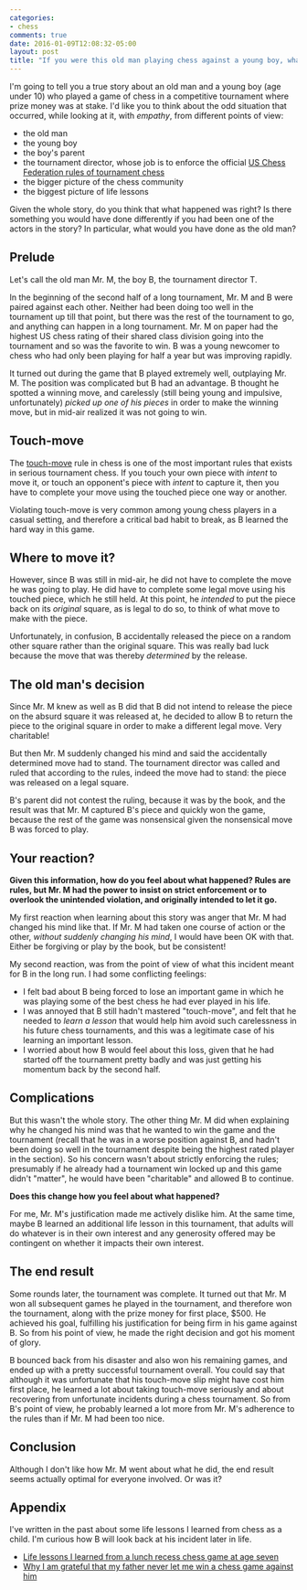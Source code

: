 ```yaml
---
categories:
- chess
comments: true
date: 2016-01-09T12:08:32-05:00
layout: post
title: "If you were this old man playing chess against a young boy, what would you have done?"
---
```

I'm going to tell you a true story about an old man and a young boy
(age under 10) who played a game of chess in a competitive tournament
where prize money was at stake. I'd like you to think about the odd
situation that occurred, while looking at it, with *empathy*, from
different points of view:

- the old man
- the young boy
- the boy's parent
- the tournament director, whose job is to enforce the official
[US Chess Federation rules of tournament chess](http://www.uschess.org/content/view/7864/221/)
- the bigger picture of the chess community
- the biggest picture of life lessons

Given the whole story, do you think that what happened was right?
Is there something you would have done differently if you had been one
of the actors in the story? In particular, what would you have done as
the old man?

<!--more-->

## Prelude

Let's call the old man Mr. M, the boy B, the tournament director T.

In the beginning of the second half of a long tournament, Mr. M and B
were paired against each other. Neither had been doing too well in the
tournament up till that point, but there was the rest of the
tournament to go, and anything can happen in a long tournament. Mr. M
on paper had the highest US chess rating of their shared class
division going into the tournament and so was the favorite to win. B
was a young newcomer to chess who had only been playing for half a
year but was improving rapidly.

It turned out during the game that B played extremely well, outplaying
Mr. M. The position was complicated but B had an advantage. B thought
he spotted a winning move, and carelessly (still being young and
impulsive, unfortunately) *picked up one of his pieces* in order to
make the winning move, but in mid-air realized it was not going to
win.

## Touch-move

The [touch-move](https://en.wikipedia.org/wiki/Touch-move_rule) rule
in chess is one of the most important rules that exists in serious
tournament chess. If you touch your own piece with *intent* to move
it, or touch an opponent's piece with *intent* to capture it, then you
have to complete your move using the touched piece one way or another.

Violating touch-move is very common among young chess players in a
casual setting, and therefore a critical bad habit to break, as B
learned the hard way in this game.

## Where to move it?

However, since B was still in mid-air, he did not have to complete the
move he was going to play. He did have to complete some legal move
using his touched piece, which he still held. At this point, he
*intended* to put the piece back on its *original* square, as is legal
to do so, to think of what move to make with the piece.

Unfortunately, in confusion, B accidentally released the piece on a
random other square rather than the original square. This was really
bad luck because the move that was thereby *determined* by the
release.

## The old man's decision

Since Mr. M knew as well as B did that B did not intend to release the
piece on the absurd square it was released at, he decided to allow B
to return the piece to the original square in order to make a
different legal move. Very charitable!

But then Mr. M suddenly changed his mind and said the accidentally
determined move had to stand. The tournament director was called and
ruled that according to the rules, indeed the move had to stand: the
piece was released on a legal square.

B's parent did not contest the ruling, because it was by the book, and
the result was that Mr. M captured B's piece and quickly won the game,
because the rest of the game was nonsensical given the nonsensical
move B was forced to play.

## Your reaction?

**Given this information, how do you feel about what happened? Rules
  are rules, but Mr. M had the power to insist on strict enforcement
  or to overlook the unintended violation, and originally intended to
  let it go.**

My first reaction when learning about this story was anger that Mr. M
had changed his mind like that. If Mr. M had taken one course of
action or the other, *without suddenly changing his mind*, I would
have been OK with that. Either be forgiving or play by the book, but
be consistent!

My second reaction, was from the point of view of what this
incident meant for B in the long run. I had some conflicting feelings:

- I felt bad about B being forced to lose an important game in which
  he was playing some of the best chess he had ever played in his
  life.
- I was annoyed that B still hadn't mastered "touch-move", and felt
  that he needed to *learn a lesson* that would help him avoid such
  carelessness in his future chess tournaments, and this was a
  legitimate case of his learning an important lesson.
- I worried about how B would feel about this loss, given that he had
  started off the tournament pretty badly and was just getting his
  momentum back by the second half.

## Complications

But this wasn't the whole story. The other thing Mr. M did when
explaining why he changed his mind was that he wanted to win the game
and the tournament (recall that he was in a worse position against B,
and hadn't been doing so well in the tournament despite being the
highest rated player in the section). So his concern wasn't about
strictly enforcing the rules; presumably if he already had a
tournament win locked up and this game didn't "matter", he would have
been "charitable" and allowed B to continue.

**Does this change how you feel about what happened?**

For me, Mr. M's justification made me actively dislike him. At the
same time, maybe B learned an additional life lesson in this
tournament, that adults will do whatever is in their own interest and
any generosity offered may be contingent on whether it impacts their
own interest.

## The end result

Some rounds later, the tournament was complete. It turned out that
Mr. M won all subsequent games he played in the tournament, and
therefore won the tournament, along with the prize money for first
place, $500. He achieved his goal, fulfilling his justification for
being firm in his game against B. So from his point of view, he made
the right decision and got his moment of glory.

B bounced back from his disaster and also won his remaining games, and
ended up with a pretty successful tournament overall. You could say
that although it was unfortunate that his touch-move slip might have
cost him first place, he learned a lot about taking touch-move
seriously and about recovering from unfortunate incidents during a
chess tournament. So from B's point of view, he probably learned a lot
more from Mr. M's adherence to the rules than if Mr. M had been too
nice.

## Conclusion

Although I don't like how Mr. M went about what he did, the end result
seems actually optimal for everyone involved. Or was it?

## Appendix

I've written in the past about some life lessons I learned from chess
as a child. I'm curious how B will look back at his incident later in
life.

- [Life lessons I learned from a lunch recess chess game at age seven](/blog/2012/05/30/life-lessons-i-learned-from-a-lunch-recess-chess-game-at-age-seven)
- [Why I am grateful that my father never let me win a chess game against him](/blog/2012/06/03/why-i-am-grateful-that-my-father-never-let-me-win-a-chess-game-against-him)
